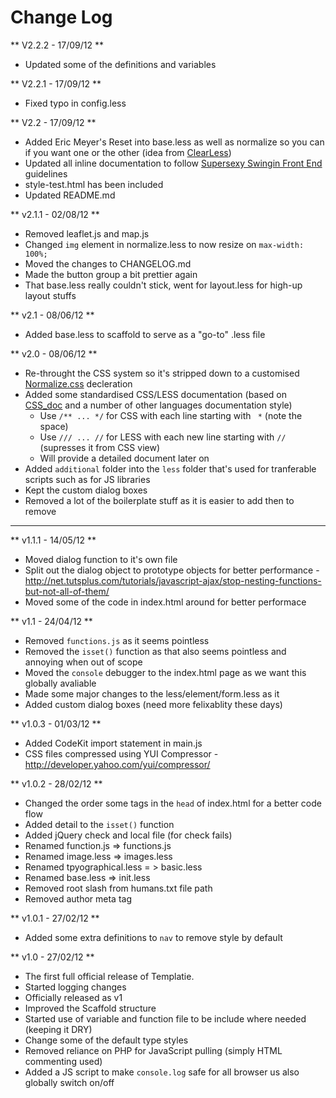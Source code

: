Change Log
==========

** V2.2.2 - 17/09/12 **

* Updated some of the definitions and variables


** V2.2.1 - 17/09/12 **

* Fixed typo in config.less


** V2.2 - 17/09/12 **

* Added Eric Meyer's Reset into base.less as well as normalize so you can if
  you want one or the other (idea from
  [ClearLess](https://github.com/clearleft/clearless))
* Updated all inline documentation to follow 
  [Supersexy Swingin Front End](https://github.com/WolfieZero/Supersexy-Swingin-Front-End)
  guidelines
* style-test.html has been included
* Updated README.md


** v2.1.1 - 02/08/12 **

* Removed leaflet.js and map.js
* Changed `img` element in normalize.less to now resize on `max-width: 100%;`
* Moved the changes to CHANGELOG.md
* Made the button group a bit prettier again
* That base.less really couldn't stick, went for layout.less for high-up layout
  stuffs


** v2.1 - 08/06/12 **

* Added base.less to scaffold to serve as a "go-to" .less file


** v2.0 - 08/06/12 **

* Re-throught the CSS system so it's stripped down to a customised 
  [Normalize.css](http://necolas.github.com/normalize.css/) decleration
* Added some standardised CSS/LESS documentation (based on 
  [CSS_doc](https://github.com/imedo/css_doc) and a number of other languages
  documentation style)
	* Use `/** ... */` for CSS with each line starting with ` *` (note the space)
	* Use `/// ... //` for LESS with each new line starting with `//` 
      (supresses it from CSS view)
    * Will provide a detailed document later on
* Added `additional` folder into the `less` folder that's used for tranferable 
  scripts such as for JS libraries
* Kept the custom dialog boxes 
* Removed a lot of the boilerplate stuff as it is easier to add then to remove


-------------------------------------------------------------------------------


** v1.1.1 - 14/05/12 **

* Moved dialog function to it's own file
* Split out the dialog object to prototype objects for better performance - http://net.tutsplus.com/tutorials/javascript-ajax/stop-nesting-functions-but-not-all-of-them/
* Moved some of the code in index.html around for better performace


** v1.1 - 24/04/12 **

* Removed `functions.js` as it seems pointless
* Removed the `isset()` function as that also seems pointless and annoying when out of scope
* Moved the `console` debugger to the index.html page as we want this globally avaliable
* Made some major changes to the less/element/form.less as it
* Added custom dialog boxes (need more felixablity these days)


** v1.0.3 - 01/03/12 **

* Added CodeKit import statement in main.js
* CSS files compressed using YUI Compressor - http://developer.yahoo.com/yui/compressor/


** v1.0.2 - 28/02/12 **

* Changed the order some tags in the `head` of index.html for a better code flow
* Added detail to the `isset()` function
* Added jQuery check and local file (for check fails)
* Renamed function.js => functions.js
* Renamed image.less => images.less
* Renamed tpyographical.less = > basic.less
* Renamed base.less => init.less
* Removed root slash from humans.txt file path
* Removed author meta tag


** v1.0.1 - 27/02/12 **

* Added some extra definitions to `nav` to remove style by default


** v1.0 - 27/02/12 **

* The first full official release of Templatie.
* Started logging changes
* Officially released as v1
* Improved the Scaffold structure
* Started use of variable and function file to be include where needed (keeping it DRY)
* Change some of the default type styles
* Removed reliance on PHP for JavaScript pulling (simply HTML commenting used)
* Added a JS script to make `console.log` safe for all browser us also globally switch on/off